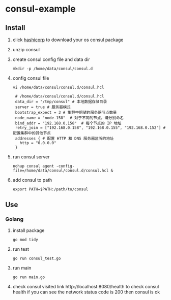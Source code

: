# consul-example

## Install

1. click [hashicorp](https://developer.hashicorp.com/consul/downloads) to download your os consul package
2. unzip consul
3. create consul config file and data dir
    ```shell
    mkdir -p /home/data/consul/consul.d
    ```
4. config consul file
    ```shell
    vi /home/data/consul/consul.d/consul.hcl
   ```
   
   ```
    # /home/data/consul/consul.d/consul.hcl
    data_dir = "/tmp/consul" # 本地数据存储目录
    server = true # 服务器模式
    bootstrap_expect = 3 # 集群中期望的服务器节点数量
    node_name = "node-158"  # 对于不同的节点，请分别命名
    bind_addr = "192.168.0.158"  # 每个节点的 IP 地址
    retry_join = ["192.168.0.158", "192.168.0.155", "192.168.0.152"] # 配置集群中的其他节点
    addresses { # 配置 HTTP 和 DNS 服务器监听的地址
      http = "0.0.0.0"
    }
   ```
5. run consul server
    ```shell
    nohup consul agent -config-file=/home/data/consul/consul.d/consul.hcl &
    ```
6. add consul to path
    ```shell
    export PATH=$PATH:/path/to/consul
    ```
   
## Use

### Golang
1. install package
    ```shell
    go mod tidy
    ```

2. run test
    ```shell
    go run consul_test.go
    ```
3. run main
    ```shell
    go run main.go
    ```
4. check consul
visited link http://localhost:8080/health to check consul health if you can see the network status code is 200 then consul is ok
